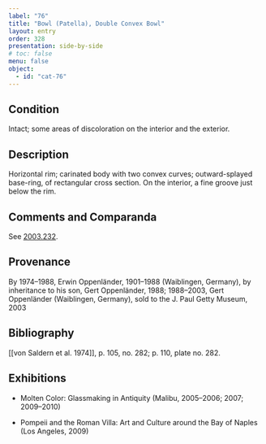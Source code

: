 ```yaml
---
label: "76"
title: "Bowl (Patella), Double Convex Bowl"
layout: entry
order: 328
presentation: side-by-side
# toc: false
menu: false
object:
  - id: "cat-76"
---
```


## Condition

Intact; some areas of discoloration on the interior and the exterior.

## Description

Horizontal rim; carinated body with two convex curves; outward-splayed base-ring, of rectangular cross section. On the interior, a fine groove just below the rim.

## Comments and Comparanda

See [2003.232](#cat).

## Provenance

By 1974–1988, Erwin Oppenländer, 1901–1988 (Waiblingen, Germany), by inheritance to his son, Gert Oppenländer, 1988; 1988–2003, Gert Oppenländer (Waiblingen, Germany), sold to the J. Paul Getty Museum, 2003

## Bibliography

[[von Saldern et al. 1974]], p. 105, no. 282; p. 110, plate no. 282.

## Exhibitions

-   Molten Color: Glassmaking in Antiquity (Malibu, 2005–2006; 2007; 2009–2010)

-   Pompeii and the Roman Villa: Art and Culture around the Bay of Naples (Los Angeles, 2009)